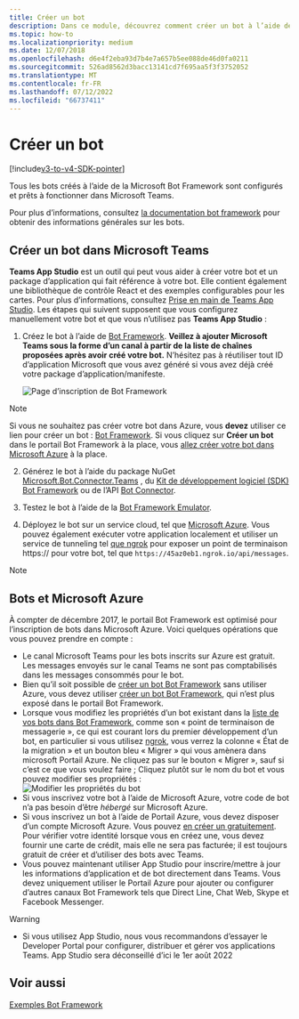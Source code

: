 ```yaml
---
title: Créer un bot
description: Dans ce module, découvrez comment créer un bot à l’aide de la Microsoft Bot Framework et prêt à travailler dans Microsoft Teams
ms.topic: how-to
ms.localizationpriority: medium
ms.date: 12/07/2018
ms.openlocfilehash: d6e4f2eba93d7b4e7a657b5ee088de46d0fa0211
ms.sourcegitcommit: 526ad8562d3bacc13141cd7f695aa5f3f3752052
ms.translationtype: MT
ms.contentlocale: fr-FR
ms.lasthandoff: 07/12/2022
ms.locfileid: "66737411"
---
```

# <a name="create-a-bot"></a>Créer un bot

[!include[v3-to-v4-SDK-pointer](~/includes/v3-to-v4-pointer-bots.md)]

Tous les bots créés à l’aide de la Microsoft Bot Framework sont configurés et prêts à fonctionner dans Microsoft Teams.

Pour plus d’informations, consultez [la documentation bot framework](/azure/bot-service/?view=azure-bot-service-3.0&preserve-view=true) pour obtenir des informations générales sur les bots.

## <a name="create-a-bot-for-microsoft-teams"></a>Créer un bot dans Microsoft Teams

**Teams App Studio** est un outil qui peut vous aider à créer votre bot et un package d’application qui fait référence à votre bot. Elle contient également une bibliothèque de contrôle React et des exemples configurables pour les cartes. Pour plus d’informations, consultez [Prise en main de Teams App Studio](~/concepts/build-and-test/app-studio-overview.md). Les étapes qui suivent supposent que vous configurez manuellement votre bot et que vous n’utilisez pas **Teams App Studio** :

1. Créez le bot à l’aide de [Bot Framework](https://dev.botframework.com/bots/new). **Veillez à ajouter Microsoft Teams sous la forme d’un canal à partir de la liste de chaînes proposées après avoir créé votre bot.** N’hésitez pas à réutiliser tout ID d’application Microsoft que vous avez généré si vous avez déjà créé votre package d’application/manifeste.

   ![Page d’inscription de Bot Framework](~/assets/images/bots/bfregister.png)

> [!NOTE]
> Si vous ne souhaitez pas créer votre bot dans Azure, vous **devez** utiliser ce lien pour créer un bot : [Bot Framework](https://dev.botframework.com/bots/new). Si vous cliquez sur **Créer un bot** dans le portail Bot Framework à la place, vous [allez créer votre bot dans Microsoft Azure](#bots-and-microsoft-azure) à la place.

2. Générez le bot à l’aide du package NuGet [Microsoft.Bot.Connector.Teams](https://www.nuget.org/packages/Microsoft.Bot.Connector.Teams) , du  [Kit de développement logiciel (SDK) Bot Framework](https://github.com/microsoft/botframework-sdk) ou de l’API [Bot Connector](/bot-framework/rest-api/bot-framework-rest-connector-api-reference).

3. Testez le bot à l’aide de la [Bot Framework Emulator](/bot-framework/debug-bots-emulator).

4. Déployez le bot sur un service cloud, tel que [Microsoft Azure](https://azure.microsoft.com/). Vous pouvez également exécuter votre application localement et utiliser un service de tunneling tel [que ngrok](https://ngrok.com) pour exposer un point de terminaison https:// pour votre bot, tel que `https://45az0eb1.ngrok.io/api/messages`.

> [!NOTE]
>
> ## <a name="bots-and-microsoft-azure"></a>Bots et Microsoft Azure
>
> À compter de décembre 2017, le portail Bot Framework est optimisé pour l’inscription de bots dans Microsoft Azure. Voici quelques opérations que vous pouvez prendre en compte :
>
> * Le canal Microsoft Teams pour les bots inscrits sur Azure est gratuit. Les messages envoyés sur le canal Teams ne sont pas comptabilisés dans les messages consommés pour le bot.
> * Bien qu’il soit possible de [créer un bot Bot Framework](https://dev.botframework.com/bots/new) sans utiliser Azure, vous devez utiliser [créer un bot Bot Framework](https://dev.botframework.com/bots/new), qui n’est plus exposé dans le portail Bot Framework.
> * Lorsque vous modifiez les propriétés d’un bot existant dans la [liste de vos bots dans Bot Framework](https://dev.botframework.com/bots), comme son « point de terminaison de messagerie », ce qui est courant lors du premier développement d’un bot, en particulier si vous utilisez [ngrok](https://ngrok.com), vous verrez la colonne « État de la migration » et un bouton bleu « Migrer » qui vous amènera dans microsoft Portail Azure. Ne cliquez pas sur le bouton « Migrer », sauf si c’est ce que vous voulez faire ; Cliquez plutôt sur le nom du bot et vous pouvez modifier ses propriétés :</br>
   ![Modifier les propriétés du bot](~/assets/images/bots/bf-migrate-bot-to-azure.png)
> * Si vous inscrivez votre bot à l’aide de Microsoft Azure, votre code de bot n’a pas besoin d’être *hébergé* sur Microsoft Azure.
> * Si vous inscrivez un bot à l’aide de Portail Azure, vous devez disposer d’un compte Microsoft Azure. Vous pouvez [en créer un gratuitement](https://azure.microsoft.com/free/). Pour vérifier votre identité lorsque vous en créez une, vous devez fournir une carte de crédit, mais elle ne sera pas facturée; il est toujours gratuit de créer et d’utiliser des bots avec Teams.
> * Vous pouvez maintenant utiliser App Studio pour inscrire/mettre à jour les informations d’application et de bot directement dans Teams. Vous devez uniquement utiliser le Portail Azure pour ajouter ou configurer d’autres canaux Bot Framework tels que Direct Line, Chat Web, Skype et Facebook Messenger.

> [!WARNING]
>
>* Si vous utilisez App Studio, nous vous recommandons d’essayer le Developer Portal pour configurer, distribuer et gérer vos applications Teams. App Studio sera déconseillé d’ici le 1er août 2022

## <a name="see-also"></a>Voir aussi

[Exemples Bot Framework](https://github.com/Microsoft/BotBuilder-Samples/blob/master/README.md)
